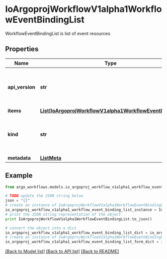 # IoArgoprojWorkflowV1alpha1WorkflowEventBindingList

WorkflowEventBindingList is list of event resources

## Properties

Name | Type | Description | Notes
------------ | ------------- | ------------- | -------------
**api_version** | **str** | APIVersion defines the versioned schema of this representation of an object. Servers should convert recognized schemas to the latest internal value, and may reject unrecognized values. More info: https://git.io.k8s.community/contributors/devel/sig-architecture/api-conventions.md#resources | [optional] 
**items** | [**List[IoArgoprojWorkflowV1alpha1WorkflowEventBinding]**](IoArgoprojWorkflowV1alpha1WorkflowEventBinding.md) |  | 
**kind** | **str** | Kind is a string value representing the REST resource this object represents. Servers may infer this from the endpoint the client submits requests to. Cannot be updated. In CamelCase. More info: https://git.io.k8s.community/contributors/devel/sig-architecture/api-conventions.md#types-kinds | [optional] 
**metadata** | [**ListMeta**](ListMeta.md) |  | 

## Example

```python
from argo_workflows.models.io_argoproj_workflow_v1alpha1_workflow_event_binding_list import IoArgoprojWorkflowV1alpha1WorkflowEventBindingList

# TODO update the JSON string below
json = "{}"
# create an instance of IoArgoprojWorkflowV1alpha1WorkflowEventBindingList from a JSON string
io_argoproj_workflow_v1alpha1_workflow_event_binding_list_instance = IoArgoprojWorkflowV1alpha1WorkflowEventBindingList.from_json(json)
# print the JSON string representation of the object
print IoArgoprojWorkflowV1alpha1WorkflowEventBindingList.to_json()

# convert the object into a dict
io_argoproj_workflow_v1alpha1_workflow_event_binding_list_dict = io_argoproj_workflow_v1alpha1_workflow_event_binding_list_instance.to_dict()
# create an instance of IoArgoprojWorkflowV1alpha1WorkflowEventBindingList from a dict
io_argoproj_workflow_v1alpha1_workflow_event_binding_list_form_dict = io_argoproj_workflow_v1alpha1_workflow_event_binding_list.from_dict(io_argoproj_workflow_v1alpha1_workflow_event_binding_list_dict)
```
[[Back to Model list]](../README.md#documentation-for-models) [[Back to API list]](../README.md#documentation-for-api-endpoints) [[Back to README]](../README.md)


